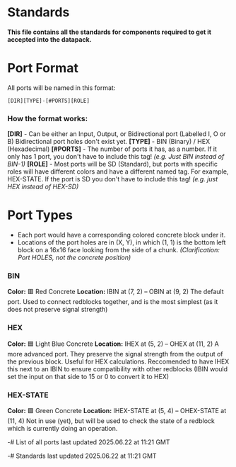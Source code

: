 # Standards
**This file contains all the standards for components required to get it accepted into the datapack.**

# Port Format
All ports will be named in this format:

`[DIR][TYPE]-[#PORTS][ROLE]`

### How the format works:

**[DIR]** - Can be either an Input, Output, or Bidirectional port (Labelled I, O or B) Bidirectional port holes don't exist yet.
**[TYPE]** - BIN (Binary) / HEX (Hexadecimal)
**[#PORTS]** - The number of ports it has, as a number. If it only has 1 port, you don't have to include this tag! _(e.g. Just BIN instead of BIN-1)_
**[ROLE]** - Most ports will be SD (Standard), but ports with specific roles will have different colors and have a different named tag. For example, HEX-STATE. If the port is SD you don't have to include this tag! _(e.g. just HEX instead of HEX-SD)_

# Port Types

- Each port would have a corresponding colored concrete block under it. 
- Locations of the port holes are in (X, Y), in which (1, 1) is the bottom left block on a 16x16 face looking from the side of a chunk. _(Clarification: Port HOLES, not the concrete position)_


### BIN
**Color:** 🟥 Red Concrete
**Location:** IBIN at (7, 2) – OBIN at (9, 2) 
The default port. Used to connect redblocks together, and is the most simplest (as it does not preserve signal strength)

### HEX
**Color:** 🟦 Light Blue Concrete
**Location:** IHEX at (5, 2) – OHEX at (11, 2)
A more advanced port. They preserve the signal strength from the output of the previous block. Useful for HEX calculations.
Reccomended to have IHEX this next to an IBIN to ensure compatibility with other redblocks (IBIN would set the input on that side to 15 or 0 to convert it to HEX)

### HEX-STATE
**Color:** 🟩 Green Concrete
**Location:** IHEX-STATE at (5, 4) – OHEX-STATE at (11, 4)
Not in use (yet), but will be used to check the state of a redblock which is currently doing an operation.

-# List of all ports last updated 2025.06.22 at 11:21 GMT

-# Standards last updated 2025.06.22 at 11:21 GMT
